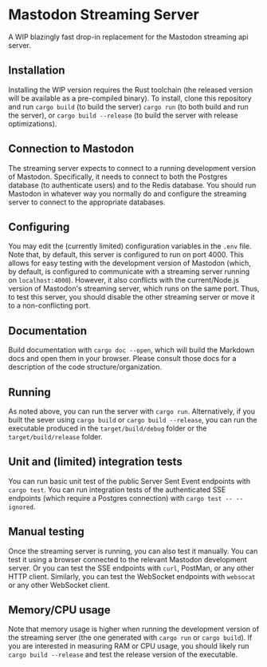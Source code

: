 # Mastodon Streaming Server
A WIP blazingly fast drop-in replacement for the Mastodon streaming api server.

## Installation 
Installing the WIP version requires the Rust toolchain (the released version will be available as a pre-compiled binary).  To install, clone this repository and run `cargo build` (to build the server) `cargo run` (to both build and run the server), or `cargo build --release` (to build the server with release optimizations).

## Connection to Mastodon
The streaming server expects to connect to a running development version of Mastodon.  Specifically, it needs to connect to both the Postgres database (to authenticate users) and to the Redis database.  You should run Mastodon in whatever way you normally do and configure the streaming server to connect to the appropriate databases.

## Configuring
You may edit the (currently limited) configuration variables in the `.env` file.  Note that, by default, this server is configured to run on port 4000.  This allows for easy testing with the development version of Mastodon (which, by default, is configured to communicate with a streaming server running on `localhost:4000`).  However, it also conflicts with the current/Node.js version of Mastodon's streaming server, which runs on the same port.  Thus, to test this server, you should disable the other streaming server or move it to a non-conflicting port.

## Documentation
Build documentation with `cargo doc --open`, which will build the Markdown docs and open them in your browser.  Please consult those docs for a description of the code structure/organization. 

## Running 
As noted above, you can run the server with `cargo run`.  Alternatively, if you built the sever using `cargo build` or `cargo build --release`, you can run the executable produced in the `target/build/debug` folder or the `target/build/release` folder.

## Unit and (limited) integration tests
You can run basic unit test of the public Server Sent Event endpoints with `cargo test`.  You can run integration tests of the authenticated SSE endpoints (which require a Postgres connection) with `cargo test -- --ignored`.

## Manual testing
Once the streaming server is running, you can also test it manually.  You can test it using a browser connected to the relevant Mastodon development server.  Or you can test the SSE endpoints with `curl`, PostMan, or any other HTTP client.  Similarly, you can test the WebSocket endpoints with `websocat` or any other WebSocket client.

## Memory/CPU usage
Note that memory usage is higher when running the development version of the streaming server (the one generated with `cargo run` or `cargo build`).  If you are interested in measuring RAM or CPU usage, you should likely run `cargo build --release` and test the release version of the executable.
